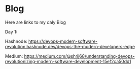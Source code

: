 # Blog
Here are links to my daly Blog

Day 1:

Hashnode:
https://devops-modern-software-revolution.hashnode.dev/devops-the-modern-developers-edge

Medium:
https://medium.com/@shrij68/understanding-devops-revolutionizing-modern-software-development-15ef2ca50dd1
